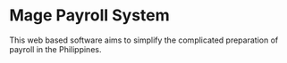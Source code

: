 # Mage Payroll System
This web based software aims to simplify the complicated preparation of payroll in the Philippines.



